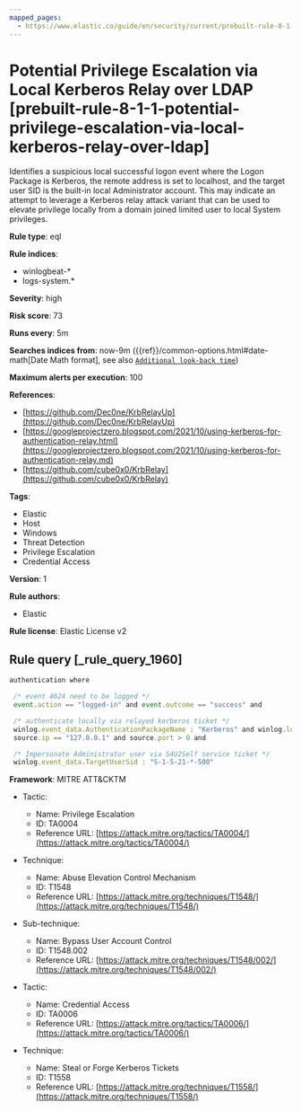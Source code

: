 ```yaml
---
mapped_pages:
  - https://www.elastic.co/guide/en/security/current/prebuilt-rule-8-1-1-potential-privilege-escalation-via-local-kerberos-relay-over-ldap.html
---
```


# Potential Privilege Escalation via Local Kerberos Relay over LDAP [prebuilt-rule-8-1-1-potential-privilege-escalation-via-local-kerberos-relay-over-ldap]

Identifies a suspicious local successful logon event where the Logon Package is Kerberos, the remote address is set to localhost, and the target user SID is the built-in local Administrator account. This may indicate an attempt to leverage a Kerberos relay attack variant that can be used to elevate privilege locally from a domain joined limited user to local System privileges.

**Rule type**: eql

**Rule indices**:

* winlogbeat-*
* logs-system.*

**Severity**: high

**Risk score**: 73

**Runs every**: 5m

**Searches indices from**: now-9m ({{ref}}/common-options.html#date-math[Date Math format], see also [`Additional look-back time`](docs-content://solutions/security/detect-and-alert/create-detection-rule.md#rule-schedule))

**Maximum alerts per execution**: 100

**References**:

* [https://github.com/Dec0ne/KrbRelayUp](https://github.com/Dec0ne/KrbRelayUp)
* [https://googleprojectzero.blogspot.com/2021/10/using-kerberos-for-authentication-relay.html](https://googleprojectzero.blogspot.com/2021/10/using-kerberos-for-authentication-relay.md)
* [https://github.com/cube0x0/KrbRelay](https://github.com/cube0x0/KrbRelay)

**Tags**:

* Elastic
* Host
* Windows
* Threat Detection
* Privilege Escalation
* Credential Access

**Version**: 1

**Rule authors**:

* Elastic

**Rule license**: Elastic License v2

## Rule query [_rule_query_1960]

```js
authentication where

 /* event 4624 need to be logged */
 event.action == "logged-in" and event.outcome == "success" and

 /* authenticate locally via relayed kerberos ticket */
 winlog.event_data.AuthenticationPackageName : "Kerberos" and winlog.logon.type == "Network" and
 source.ip == "127.0.0.1" and source.port > 0 and

 /* Impersonate Administrator user via S4U2Self service ticket */
 winlog.event_data.TargetUserSid : "S-1-5-21-*-500"
```

**Framework**: MITRE ATT&CKTM

* Tactic:

    * Name: Privilege Escalation
    * ID: TA0004
    * Reference URL: [https://attack.mitre.org/tactics/TA0004/](https://attack.mitre.org/tactics/TA0004/)

* Technique:

    * Name: Abuse Elevation Control Mechanism
    * ID: T1548
    * Reference URL: [https://attack.mitre.org/techniques/T1548/](https://attack.mitre.org/techniques/T1548/)

* Sub-technique:

    * Name: Bypass User Account Control
    * ID: T1548.002
    * Reference URL: [https://attack.mitre.org/techniques/T1548/002/](https://attack.mitre.org/techniques/T1548/002/)

* Tactic:

    * Name: Credential Access
    * ID: TA0006
    * Reference URL: [https://attack.mitre.org/tactics/TA0006/](https://attack.mitre.org/tactics/TA0006/)

* Technique:

    * Name: Steal or Forge Kerberos Tickets
    * ID: T1558
    * Reference URL: [https://attack.mitre.org/techniques/T1558/](https://attack.mitre.org/techniques/T1558/)



